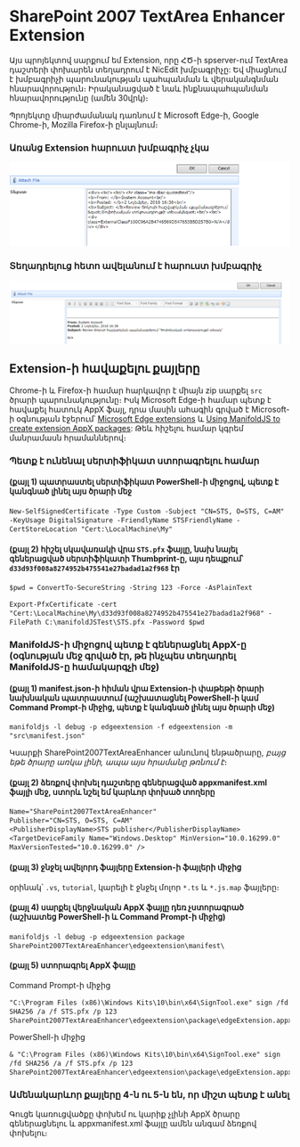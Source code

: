 # SharePoint 2007 TextArea Enhancer Extension
Այս պրոյեկտով սարքում եմ Extension, որը ՀԾ-ի spserver-ում TextArea դաշտերի փոխարեն տեղադրում է NicEdit խմբագրիչը:
Եվ միացնում է խմբագրիչի պարունակության պահպանման և վերականգնման հնարավորություն։ 
Իրականացված է նաև ինքնապահպանման հնարավորությունը (ամեն 30վրկ)։

Պրոյեկտը միարժամանակ դառնում է Microsoft Edge-ի, Google Chrome-ի, Mozilla Firefox-ի ընլայնում։

### Առանց Extension հարուստ խմբագրիչ չկա
![without Extension](before.png)

### Տեղադրելուց հետո ավելանում է հարուստ խմբագրիչ
![installed Extension](after.png)

## Extension-ի հավաքելու քայլերը
Chrome-ի և Firefox-ի համար հարկավոր է միայն zip սարքել `src` ծրարի պարունակությունը։
Իսկ Microsoft Edge-ի համար պետք է հավաքել հատուկ AppX ֆայլ, դրա մասին ահագին գրված է Microsoft-ի օգնության էջերում՝ [Microsoft Edge extensions](https://docs.microsoft.com/en-us/microsoft-edge/extensions) և [Using ManifoldJS to create extension AppX packages](https://docs.microsoft.com/en-us/microsoft-edge/extensions/guides/packaging/using-manifoldjs-to-package-extensions):
Թեև հիշելու համար կգրեմ մանրամասն հրամաններով։

### Պետք է ունենալ սերտիֆիկատ ստորագրելու համար

#### (քայլ 1) պատրաստել սերտիֆիկատ PowerShell-ի միջոցով, պետք է կանգնած լինել այս ծրարի մեջ
```
New-SelfSignedCertificate -Type Custom -Subject "CN=STS, O=STS, C=AM" -KeyUsage DigitalSignature -FriendlyName STSFriendlyName -CertStoreLocation "Cert:\LocalMachine\My"
```

#### (քայլ 2) հիշել սկավառակի վրա `STS.pfx` ֆայլը, նախ նայել գեներացված սերտիֆիկատի Thumbprint-ը, այս դեպքում՝ `d33d93f008a8274952b475541e27badad1a2f968` էր 

```
$pwd = ConvertTo-SecureString -String 123 -Force -AsPlainText
```

```
Export-PfxCertificate -cert "Cert:\LocalMachine\My\d33d93f008a8274952b475541e27badad1a2f968" -FilePath C:\manifoldJSTest\STS.pfx -Password $pwd
```

### ManifoldJS-ի միջոցով պետք է գեներացնել AppX-ը (օգնության մեջ գրված էր, թե ինչպես տեղադրել ManifoldJS-ը համակարգչի մեջ)

#### (քայլ 1) manifest.json-ի հիման վրա Extension-ի փաթեթի ծրարի նախնական պատրաստում  (աշխատացնել PowerShell-ի կամ Command Prompt-ի միջից, պետք է կանգնած լինել այս ծրարի մեջ)
```
manifoldjs -l debug -p edgeextension -f edgeextension -m "src\manifest.json"
```

Կսարքի SharePoint2007TextAreaEnhancer անունով ենթածրարը, *բայց եթե ծրարը առկա լինի, ապա այս հրամանը թռնում է*։

#### (քայլ 2) ձեռքով փոխել դաշտերը գեներացված appxmanifest.xml ֆայլի մեջ, ստորև նշել եմ կարևոր փոխած տողերը
```
Name="SharePoint2007TextAreaEnhancer"   
Publisher="CN=STS, O=STS, C=AM"
<PublisherDisplayName>STS publisher</PublisherDisplayName>
<TargetDeviceFamily Name="Windows.Desktop" MinVersion="10.0.16299.0" MaxVersionTested="10.0.16299.0" />
```

#### (քայլ 3) ջնջել ավելորդ ֆայլերը Extension-ի ֆայլերի միջից
օրինակ՝ `.vs`, `tutorial`, կարելի է ջնջել մոլոր `*.ts` և `*.js.map` ֆայլերը։

#### (քայլ 4) սարքել վերջնական AppX ֆայլը դեռ չստորագրած (աշխատեց PowerShell-ի և Command Prompt-ի միջից)
```
manifoldjs -l debug -p edgeextension package SharePoint2007TextAreaEnhancer\edgeextension\manifest\
```

#### (քայլ 5) ստորագրել AppX ֆայլը 
Command Prompt-ի միջից
```
"C:\Program Files (x86)\Windows Kits\10\bin\x64\SignTool.exe" sign /fd SHA256 /a /f STS.pfx /p 123 SharePoint2007TextAreaEnhancer\edgeextension\package\edgeExtension.appx
```

PowerShell-ի միջից
```
& "C:\Program Files (x86)\Windows Kits\10\bin\x64\SignTool.exe" sign /fd SHA256 /a /f STS.pfx /p 123 SharePoint2007TextAreaEnhancer\edgeextension\package\edgeExtension.appx
```

### Ամենակարևոր քայլերը 4-ն ու 5-ն են, որ միշտ պետք է անել
Գուցե կառուցվածքը փոխեմ ու կարիք չլինի AppX ծրարը գեներացնելու և appxmanifest.xml ֆայլը ամեն անգամ ձեռքով փոխելու։ 
